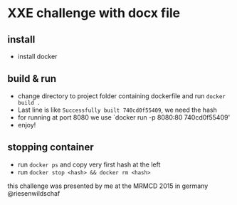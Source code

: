 # XXE challenge with docx file

## install

* install docker

## build & run

* change directory to project folder containing dockerfile and run `docker build .`
* Last line is like `Successfully built 740cd0f55409`, we need the hash
* for running at port 8080 we use `docker run -p 8080:80 740cd0f55409'
* enjoy!

## stopping container

* run `docker ps` and copy very first hash at the left
* run `docker stop <hash> && docker rm <hash>`

this challenge was presented by me at the MRMCD 2015 in germany
@riesenwildschaf
